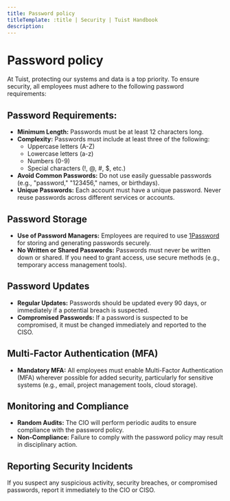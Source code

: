 ```yaml
---
title: Password policy
titleTemplate: :title | Security | Tuist Handbook
description:
---
```


# Password policy

At Tuist, protecting our systems and data is a top priority. To ensure security, all employees must adhere to the following password requirements:

## Password Requirements:

- **Minimum Length:** Passwords must be at least 12 characters long.
- **Complexity:** Passwords must include at least three of the following:
  - Uppercase letters (A-Z)
  - Lowercase letters (a-z)
  - Numbers (0-9)
  - Special characters (!, @, #, $, etc.)
- **Avoid Common Passwords:** Do not use easily guessable passwords (e.g., "password," "123456," names, or birthdays).
- **Unique Passwords:** Each account must have a unique password. Never reuse passwords across different services or accounts.

## Password Storage

- **Use of Password Managers:** Employees are required to use [1Password](https://1password.com) for storing and generating passwords securely.
- **No Written or Shared Passwords:** Passwords must never be written down or shared. If you need to grant access, use secure methods (e.g., temporary access management tools).

## Password Updates

- **Regular Updates:** Passwords should be updated every 90 days, or immediately if a potential breach is suspected.
- **Compromised Passwords:** If a password is suspected to be compromised, it must be changed immediately and reported to the CISO.

## Multi-Factor Authentication (MFA)

- **Mandatory MFA:** All employees must enable Multi-Factor Authentication (MFA) wherever possible for added security, particularly for sensitive systems (e.g., email, project management tools, cloud storage).

## Monitoring and Compliance

- **Random Audits:** The CIO will perform periodic audits to ensure compliance with the password policy.
- **Non-Compliance:** Failure to comply with the password policy may result in disciplinary action.

## Reporting Security Incidents

If you suspect any suspicious activity, security breaches, or compromised passwords, report it immediately to the CIO or CISO.
